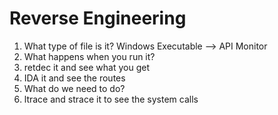 # Reverse Engineering

1) What type of file is it? Windows Executable --> API Monitor
2) What happens when you run it?
3) retdec it and see what you get
4) IDA it and see the routes
5) What do we need to do?
6) ltrace and strace it to see the system calls
